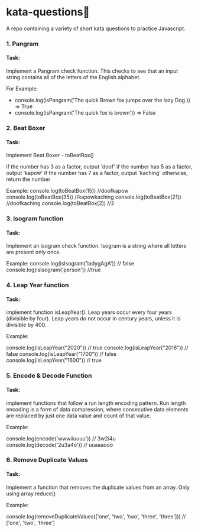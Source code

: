 # kata-questions🤺

A repo containing a variety of short kata questions to practice Javascript.

### 1. Pangram

#### Task:

Implement a Pangram check function. This checks to see that an input string contains all of the letters of the English alphabet.

For Example:

- console.log(isPangram('The quick Brown fox jumps over the lazy Dog )) => True
- console.log(isPangram('The quick fox is brown')) => False

### 2. Beat Boxer

#### Task:

Implement Beat Boxer - toBeatBox()

if the number has 3 as a factor, output 'doof'
if the number has 5 as a factor, output 'kapow'
if the number has 7 as a factor, output 'kaching'
otherwise, return the number

Example:
console.log(toBeatBox(15)) //doofkapow
console.log(toBeatBox(35)) //kapowkaching
console.log(toBeatBox(21)) //doofkaching
console.log(toBeatBox(2)) //2

### 3. isogram function

#### Task:

Implement an isogram check function. Isogram is a string where all letters are present only once.

Example:
console.log(isIsogram('ladygAgA')) // false
console.log(isIsogram('person')) //true

### 4. Leap Year function

#### Task:

implement function isLeapYear(). Leap years occur every four years (divisible by four).
Leap years do not occur in century years, unless it is divisible by 400.

Example:

console.log(isLeapYear("2020")) // true
console.log(isLeapYear("2018")) // false
console.log(isLeapYear("1700")) // false
console.log(isLeapYear("1600")) // true

### 5. Encode & Decode Function

#### Task:

implement functions that follow a run length encoding pattern. Run length encoding is a form of data compression, where consecutive data elements are replaced by just one data value and count of that value.

Example:

console.log(encode('wwwiiuuuu')) // 3w2i4u
console.log(decode('2u3a4o')) // uuaaaooo

### 6. Remove Duplicate Values

#### Task:

Implement a function that removes the duplicate values from an array. Only using array.reduce()

Example:

console.log(removeDuplicateValues(['one', 'two', 'two', 'three', 'three']))
// ['one', 'two', 'three']
